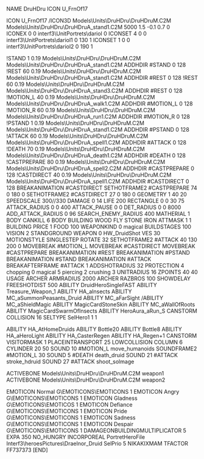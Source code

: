 NAME DruHDru
ICON U_FrnOf17

ICON U_FrnOf17
/ICON3D Models\Units\DruHDru\DruHDruM.C2M Models\Units\DruHDru\DruHDruA_stand1.C2M 5000 1.5 -0.1 0.7 0  
ICONEX 0 0 interf3\UnitPortrets\dariol 0
ICONSET 4 0 0 interf3\UnitPortrets\dariol1 0 130 1
ICONSET 1 0 0 interf3\UnitPortrets\dariol2 0 190 1

!STAND          1 0.19 Models\Units\DruHDru\DruHDruM.C2M Models\Units\DruHDru\DruHDruA_stand1.C2M
ADDHDIR #STAND 0 128
!REST          60 0.19 Models\Units\DruHDru\DruHDruM.C2M Models\Units\DruHDru\DruHDruA_stand1.C2M
ADDHDIR #REST 0 128
!REST          60 0.19 Models\Units\DruHDru\DruHDruM.C2M Models\Units\DruHDru\DruHDruA_stand3.C2M
ADDHDIR #REST 0 128
!MOTION_L      40 0.19 Models\Units\DruHDru\DruHDruM.C2M Models\Units\DruHDru\DruHDruA_walk1.C2M
ADDHDIR #MOTION_L 0 128                        	
!MOTION_R      60 0.19 Models\Units\DruHDru\DruHDruM.C2M Models\Units\DruHDru\DruHDruA_run1.C2M
ADDHDIR #MOTION_R 0 128                        	
!PSTAND        1  0.19 Models\Units\DruHDru\DruHDruM.C2M Models\Units\DruHDru\DruHDruA_stand1.C2M
ADDHDIR #PSTAND 0 128 
!ATTACK        60 0.19 Models\Units\DruHDru\DruHDruM.C2M Models\Units\DruHDru\DruHDruA_spell1.C2M
ADDHDIR #ATTACK 0 128
!DEATH         70 0.19 Models\Units\DruHDru\DruHDruM.C2M Models\Units\DruHDru\DruHDruA_death1.C2M
ADDHDIR #DEATH 0 128
!CASTPREPARE   80  0.19 Models\Units\DruHDru\DruHDruM.C2M Models\Units\DruHDru\DruHDruA_spell2.C2M
ADDHDIR #CASTPREPARE 0 128
!CASTDIRECT    40  0.19 Models\Units\DruHDru\DruHDruM.C2M Models\Units\DruHDru\DruHDruA_spell1.C2M
ADDHDIR #CASTDIRECT 0 128
BREAKANIMATION #CASTDIRECT
SETHOTFRAME2 #CASTPREPARE 74 0 180 0
SETHOTFRAME2 #CASTDIRECT 27 0 180 0
GEOMETRY 1 40 20
SPEEDSCALE 300//330
DAMAGE   0 14
LIFE     200
RECTANGLE 0 0 30 75
ATTACK_RADIUS 0 0 400
ATTACK_PAUSE 0 0
DET_RADIUS 0 0 8000
ADD_ATTACK_RADIUS 0 96
SEARCH_ENEMY_RADIUS 400
MATHERIAL 1 BODY
CANKILL 6 BODY BUILDING WOOD FLY STONE IRON
ATTMASK 1 1 BUILDING
PRICE 1 FOOD 100
WEAPONKIND 0 magical
BUILDSTAGES 100
VISION 2
STANDGROUND
WEAPON 0 HW_DruidShot
VES 30
MOTIONSTYLE SINGLESTEP
ROTATE 32
SETHOTFRAME2 #ATTACK 40 130 200 0
MOVEBREAK #MOTION_L
MOVEBREAK #CASTDIRECT
MOVEBREAK #CASTPREPARE
BREAKANIMATION #REST
BREAKANIMATION #PSTAND
BREAKANIMATION #STAND
BREAKANIMATION #ATTACK
BREAKAFTERFRAME #ATTACK 1
ADDSHOTRADIUS 32
PROTECTION 4 chopping 0 magical 5 piercing 2 crushing 3
UNITRADIUS 16
ZPOINTS 40 40
USAGE ARCHER
ARMRADIUS 		2000
ARCHER
RAZBROS 100
SHOWDELAY
FREESHOTDIST 500
ABILITY DruidHeroSingleFAST
ABILITY Treasure_Weapon_1
ABILITY HA_aInsects
ABILITY MC_aSummonPeasants_Druid
ABILITY MC_aFarSight
/ABILITY MC_aShieldMagic
ABILITY MagicCardStoneSkin
ABILITY MC_aWallOfRoots
ABILITY MagicCardSwarmOfInsects 
ABILITY HeroAura_aRun_S
CANSTORM
COLLISION 16
SELTYPE SelHero1 1 1

ABILITY HA_AtHomeDruids
ABILITY Bottle20
ABILITY Bottle8
ABILITY HA_aHeroLight
ABILITY HA_CasterRegen
ABILITY HA_Regen+1
CANSTORM
VISITORMASK 1
PLACEINTRANSPORT 25
LOWCOLLISION
COLUMN 6
CYLINDER 20 50
SOUND 10 #MOTION_L move_humanoids
SOUNDFRAME2 #MOTION_L 30
SOUND 5 #DEATH death_druid
SOUND 21 #ATTACK stroke_hdruid
SOUND 27 #ATTACK shoot_solmage

ACTIVEBONE Models\Units\DruHDru\DruHDruM.C2M weapon1
ACTIVEBONE Models\Units\DruHDru\DruHDruM.C2M weapon2

EMOTICON Normal G\EMOTICONS\EMOTICONS 1
EMOTICON Angry G\EMOTICONS\EMOTICONS 1
EMOTICON Gladness G\EMOTICONS\EMOTICOS 1
EMOTICON Defiance G\EMOTICONS\EMOTICONS 1
EMOTICON Pride G\EMOTICONS\EMOTICONS 1
EMOTICON Sadness G\EMOTICONS\EMOTICONS 1
EMOTICON Despair G\EMOTICONS\EMOTICONS 1
DAMAGEONBUILDINGMULTIPLICATOR 5
EXPA 350
NO_HUNGRY
INCORPOREAL
PortretHeroFile Interf3\heroesPictures\Draelnor_Druid
SelPrio 5
NIKAKIXMAM
TFACTOR FF737373
[END]
